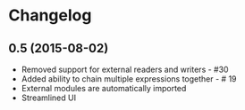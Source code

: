 Changelog
=========


0.5 (2015-08-02)
----------------

- Removed support for external readers and writers - #30
- Added ability to chain multiple expressions together - # 19
- External modules are automatically imported
- Streamlined UI

